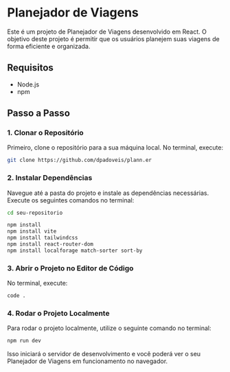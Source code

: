# Planejador de Viagens

Este é um projeto de Planejador de Viagens desenvolvido em React. O objetivo deste projeto é permitir que os usuários planejem suas viagens de forma eficiente e organizada.

## Requisitos

- Node.js
- npm

## Passo a Passo

### 1. Clonar o Repositório

Primeiro, clone o repositório para a sua máquina local. No terminal, execute:

```sh
git clone https://github.com/dpadoveis/plann.er
```
### 2. Instalar Dependências
Navegue até a pasta do projeto e instale as dependências necessárias. Execute os seguintes comandos no terminal:

```sh
cd seu-repositorio
```

```sh
npm install
npm install vite
npm install tailwindcss
npm install react-router-dom
npm install localforage match-sorter sort-by
```

### 3. Abrir o Projeto no Editor de Código
No terminal, execute:
```sh
code .
```
### 4. Rodar o Projeto Localmente
Para rodar o projeto localmente, utilize o seguinte comando no terminal:
```sh
npm run dev
```
Isso iniciará o servidor de desenvolvimento e você poderá ver o seu Planejador de Viagens em funcionamento no navegador.
